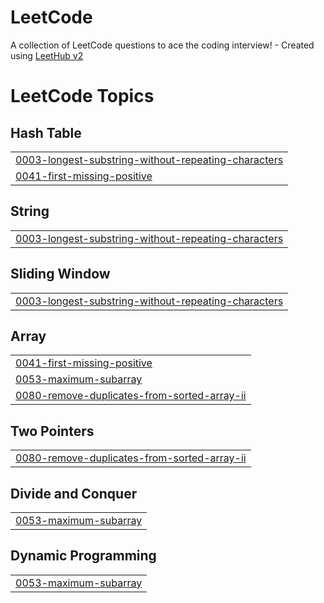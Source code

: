# LeetCode
A collection of LeetCode questions to ace the coding interview! - Created using [LeetHub v2](https://github.com/arunbhardwaj/LeetHub-2.0)

<!---LeetCode Topics Start-->
# LeetCode Topics
## Hash Table
|  |
| ------- |
| [0003-longest-substring-without-repeating-characters](https://github.com/Voltaire2121/LeetCode/tree/master/0003-longest-substring-without-repeating-characters) |
| [0041-first-missing-positive](https://github.com/Voltaire2121/LeetCode/tree/master/0041-first-missing-positive) |
## String
|  |
| ------- |
| [0003-longest-substring-without-repeating-characters](https://github.com/Voltaire2121/LeetCode/tree/master/0003-longest-substring-without-repeating-characters) |
## Sliding Window
|  |
| ------- |
| [0003-longest-substring-without-repeating-characters](https://github.com/Voltaire2121/LeetCode/tree/master/0003-longest-substring-without-repeating-characters) |
## Array
|  |
| ------- |
| [0041-first-missing-positive](https://github.com/Voltaire2121/LeetCode/tree/master/0041-first-missing-positive) |
| [0053-maximum-subarray](https://github.com/Voltaire2121/LeetCode/tree/master/0053-maximum-subarray) |
| [0080-remove-duplicates-from-sorted-array-ii](https://github.com/Voltaire2121/LeetCode/tree/master/0080-remove-duplicates-from-sorted-array-ii) |
## Two Pointers
|  |
| ------- |
| [0080-remove-duplicates-from-sorted-array-ii](https://github.com/Voltaire2121/LeetCode/tree/master/0080-remove-duplicates-from-sorted-array-ii) |
## Divide and Conquer
|  |
| ------- |
| [0053-maximum-subarray](https://github.com/Voltaire2121/LeetCode/tree/master/0053-maximum-subarray) |
## Dynamic Programming
|  |
| ------- |
| [0053-maximum-subarray](https://github.com/Voltaire2121/LeetCode/tree/master/0053-maximum-subarray) |
<!---LeetCode Topics End-->